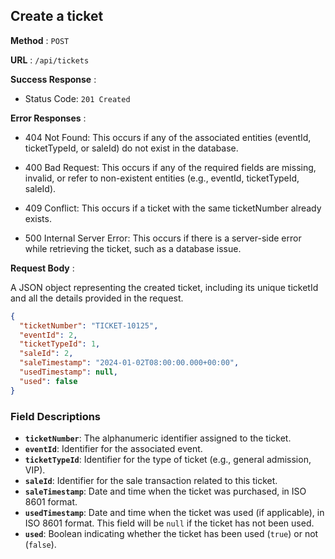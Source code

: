 ## Create a ticket

**Method** : `POST`

**URL** : `/api/tickets`

**Success Response** :

- Status Code: `201 Created`

**Error Responses** :

- 404 Not Found: This occurs if any of the associated entities (eventId, ticketTypeId, or saleId) do not exist in the database.

- 400 Bad Request: This occurs if any of the required fields are missing, invalid, or refer to non-existent entities (e.g., eventId, ticketTypeId, saleId).

- 409 Conflict: This occurs if a ticket with the same ticketNumber already exists.

- 500 Internal Server Error: This occurs if there is a server-side error while retrieving the ticket, such as a database issue.

**Request Body** :

A JSON object representing the created ticket, including its unique ticketId and all the details provided in the request.

```json
{
  "ticketNumber": "TICKET-10125",
  "eventId": 2,
  "ticketTypeId": 1,
  "saleId": 2,
  "saleTimestamp": "2024-01-02T08:00:00.000+00:00",
  "usedTimestamp": null,
  "used": false
}

```

### Field Descriptions
- **`ticketNumber`**: The alphanumeric identifier assigned to the ticket.
- **`eventId`**: Identifier for the associated event.
- **`ticketTypeId`**: Identifier for the type of ticket (e.g., general admission, VIP).
- **`saleId`**: Identifier for the sale transaction related to this ticket.
- **`saleTimestamp`**: Date and time when the ticket was purchased, in ISO 8601 format.
- **`usedTimestamp`**: Date and time when the ticket was used (if applicable), in ISO 8601 format. This field will be `null` if the ticket has not been used.
- **`used`**: Boolean indicating whether the ticket has been used (`true`) or not (`false`).